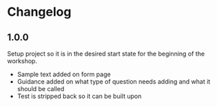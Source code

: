 # Changelog

## 1.0.0
Setup project so it is in the desired start state for the beginning of the
workshop.

- Sample text added on form page
- Guidance added on what type of question needs adding and what it should be called
- Test is stripped back so it can be built upon

